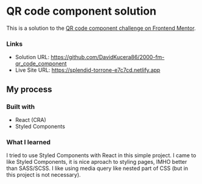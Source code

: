 # QR code component solution

This is a solution to the [QR code component challenge on Frontend Mentor](https://www.frontendmentor.io/challenges/qr-code-component-iux_sIO_H). 

### Links

- Solution URL: https://github.com/DavidKucera86/2000-fm-qr_code_component
- Live Site URL: https://splendid-torrone-e7c7cd.netlify.app

## My process

### Built with

- React (CRA)
- Styled Components

### What I learned

I tried to use Styled Components with React in this simple project. I came to like Styled Components, it is nice aproach to styling pages, IMHO better than SASS/SCSS. I like using media query like nested part of CSS (but in this project is not necessary).





